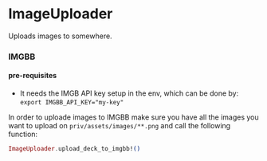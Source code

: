 # ImageUploader

Uploads images to somewhere.

### IMGBB

#### pre-requisites

* It needs the IMGB API key setup in the env, which can be done by: `export IMGBB_API_KEY="my-key"`

In order to uploade images to IMGBB make sure you have all the images you want to upload on `priv/assets/images/**.png` 
and call the following function:

```Elixir
ImageUploader.upload_deck_to_imgbb!()
```
